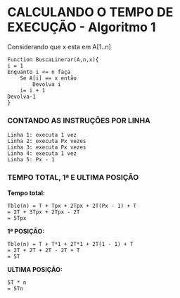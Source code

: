 # CALCULANDO O TEMPO DE EXECUÇÃO - Algoritmo 1

Considerando que x esta em A[1..n]

```http
Function BuscaLinerar(A,n,x){
i = 1
Enquanto i <= n faça
    Se A[i] == x então
        Devolva i
    i= i + 1
Devolva-1
}
```

### CONTANDO AS INSTRUÇÕES POR LINHA
```http
Linha 1: executa 1 vez
Linha 2: executa Px vezes
Linha 3: executa Px vezes
Linha 4: executa 1 vez
Linha 5: Px - 1
```

### TEMPO TOTAL, 1ª E ULTIMA POSIÇÃO

**Tempo total:**
```http
Tble(n) = T + Tpx + 2Tpx + 2T(Px - 1) + T
= 2T + 3Tpx + 2Tpx - 2T
= 5Tpx
```

**1ª POSIÇÃO:**
```http
Tble(n) = T + T*1 + 2T*1 + 2T(1 - 1) + T
= 2T + 2T + 2T - 2T + T
= 5T
```

**ULTIMA POSIÇÃO:**
```http
5T * n
= 5Tn
```
